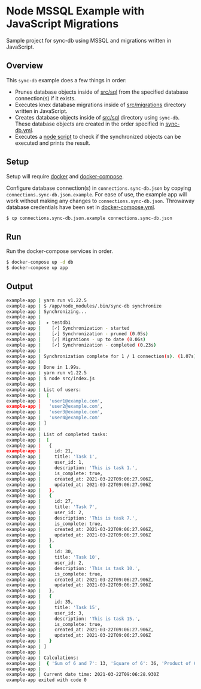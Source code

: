 # Node MSSQL Example with JavaScript Migrations

Sample project for sync-db using MSSQL and migrations written in JavaScript.

## Overview

This `sync-db` example does a few things in order:

- Prunes database objects inside of [src/sql](src/sql) from the specified database connection(s) if it exists.
- Executes knex database migrations inside of [src/migrations](src/migrations) directory written in JavaScript.
- Creates database objects inside of [src/sql](src/sql) directory using `sync-db`. These database objects are created in the order specified in [sync-db.yml](sync-db.yml).
- Executes a [node script](src/index.js) to check if the synchronized objects can be executed and prints the result.

## Setup

Setup will require [docker](https://docs.docker.com/engine/) and [docker-compose](https://docs.docker.com/compose/gettingstarted/).

Configure database connection(s) in `connections.sync-db.json` by copying `connections.sync-db.json.example`. For ease of use, the example app will work without making any changes to `connections.sync-db.json`. Throwaway database credentials have been set in [docker-compose.yml](docker-compose.yml).

```bash
$ cp connections.sync-db.json.example connections.sync-db.json
```

## Run

Run the docker-compose services in order.

```bash
$ docker-compose up -d db
$ docker-compose up app
```

## Output

```bash
example-app | yarn run v1.22.5
example-app | $ /app/node_modules/.bin/sync-db synchronize
example-app | Synchronizing...
example-app |
example-app |  ▸ testdb1
example-app |    [✓] Synchronization - started
example-app |    [✓] Synchronization - pruned (0.05s)
example-app |    [✓] Migrations - up to date (0.06s)
example-app |    [✓] Synchronization - completed (0.23s)
example-app |
example-app | Synchronization complete for 1 / 1 connection(s). (1.07s)
example-app |
example-app | Done in 1.99s.
example-app | yarn run v1.22.5
example-app | $ node src/index.js
example-app |
example-app | List of users:
example-app |  [
example-app |   'user1@example.com',
example-app |   'user2@example.com',
example-app |   'user3@example.com',
example-app |   'user4@example.com'
example-app | ]
example-app |
example-app | List of completed tasks:
example-app |  [
example-app |   {
example-app |     id: 21,
example-app |     title: 'Task 1',
example-app |     user_id: 1,
example-app |     description: 'This is task 1.',
example-app |     is_complete: true,
example-app |     created_at: 2021-03-22T09:06:27.906Z,
example-app |     updated_at: 2021-03-22T09:06:27.906Z
example-app |   },
example-app |   {
example-app |     id: 27,
example-app |     title: 'Task 7',
example-app |     user_id: 2,
example-app |     description: 'This is task 7.',
example-app |     is_complete: true,
example-app |     created_at: 2021-03-22T09:06:27.906Z,
example-app |     updated_at: 2021-03-22T09:06:27.906Z
example-app |   },
example-app |   {
example-app |     id: 30,
example-app |     title: 'Task 10',
example-app |     user_id: 2,
example-app |     description: 'This is task 10.',
example-app |     is_complete: true,
example-app |     created_at: 2021-03-22T09:06:27.906Z,
example-app |     updated_at: 2021-03-22T09:06:27.906Z
example-app |   },
example-app |   {
example-app |     id: 35,
example-app |     title: 'Task 15',
example-app |     user_id: 3,
example-app |     description: 'This is task 15.',
example-app |     is_complete: true,
example-app |     created_at: 2021-03-22T09:06:27.906Z,
example-app |     updated_at: 2021-03-22T09:06:27.906Z
example-app |   }
example-app | ]
example-app |
example-app | Calculations:
example-app |  { 'Sum of 6 and 7': 13, 'Square of 6': 36, 'Product of 6 and 7': 42 }
example-app |
example-app | Current date time: 2021-03-22T09:06:28.930Z
example-app exited with code 0
```

